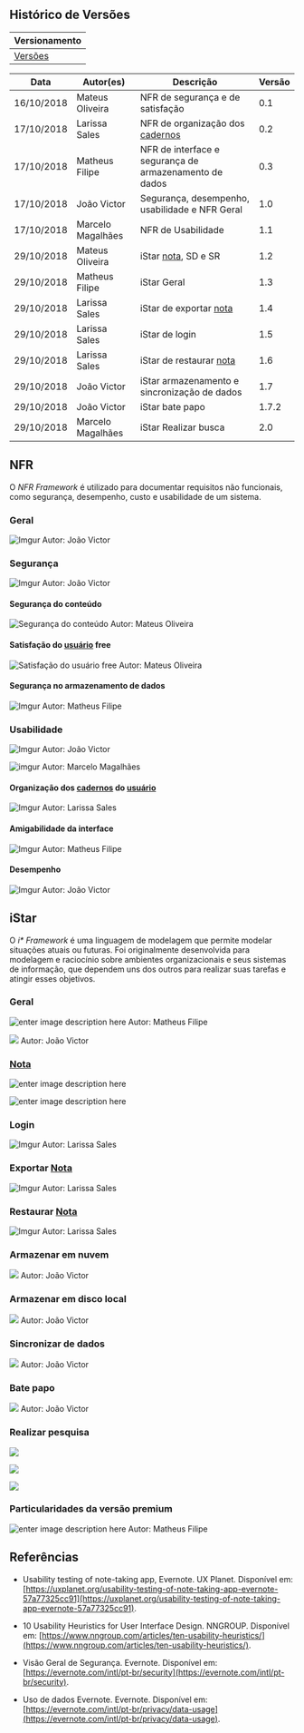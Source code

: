 

## Histórico de Versões

|Versionamento|
|-------|
|[Versões](https://requisitos-2018-2-evernote.github.io/Evernote/Modelagem4-versões) |

 |Data| Autor(es) |Descrição| Versão|
 |--|--|--|--|
 | 16/10/2018 | Mateus Oliveira  | NFR de segurança e de satisfação | 0.1 |
 | 17/10/2018 | Larissa Sales | NFR de organização dos [cadernos](https://requisitos-2018-2-evernote.github.io/Evernote/Modelagem/#caderno) | 0.2 |
 | 17/10/2018 | Matheus Filipe | NFR de interface e segurança de armazenamento de dados | 0.3 |
 | 17/10/2018 | João Victor | Segurança, desempenho, usabilidade e NFR Geral | 1.0|
 | 17/10/2018 | Marcelo Magalhães | NFR de Usabilidade | 1.1 |
 | 29/10/2018 | Mateus Oliveira| iStar [nota](https://requisitos-2018-2-evernote.github.io/Evernote/Modelagem/#nota), SD e SR | 1.2 |
 | 29/10/2018 | Matheus Filipe | iStar Geral|1.3|
 | 29/10/2018 | Larissa Sales | iStar de exportar [nota](https://requisitos-2018-2-evernote.github.io/Evernote/Modelagem/#nota) | 1.4 |
 | 29/10/2018 | Larissa Sales | iStar de login | 1.5 |
 | 29/10/2018 | Larissa Sales | iStar de restaurar [nota](https://requisitos-2018-2-evernote.github.io/Evernote/Modelagem/#nota) | 1.6 |
 | 29/10/2018 | João Victor | iStar armazenamento e sincronização de dados | 1.7 |
 | 29/10/2018 | João Victor | iStar bate papo | 1.7.2 |
 | 29/10/2018 | Marcelo Magalhães | iStar Realizar busca | 2.0 |


## NFR

O _NFR Framework_ é utilizado para documentar requisitos não funcionais, como segurança, desempenho, custo e usabilidade de um sistema.

### Geral
![Imgur](https://i.imgur.com/hICZgwT.jpg)
Autor: João Victor

### Segurança
![Imgur](https://i.imgur.com/1YSqujo.jpg)
Autor: João Victor

#### Segurança do conteúdo
![Segurança do conteúdo](https://i.imgur.com/DZiVsXy.png)
Autor: Mateus Oliveira

#### Satisfação do [usuário](https://requisitos-2018-2-evernote.github.io/Evernote/Modelagem/#usuario) free
![Satisfação do [usuário](https://requisitos-2018-2-evernote.github.io/Evernote/Modelagem/#usuario) free](https://i.imgur.com/HvIosgP.png)
Autor: Mateus Oliveira

#### Segurança no armazenamento de dados
![Imgur](https://i.imgur.com/fVhsG4j.jpg)
Autor: Matheus Filipe

### Usabilidade
![Imgur](https://i.imgur.com/yFzCSGQ.jpg)
Autor: João Victor

![imgur](https://i.imgur.com/J99s7Nl.png)
Autor: Marcelo Magalhães

#### Organização dos [cadernos](https://requisitos-2018-2-evernote.github.io/Evernote/Modelagem/#caderno) do [usuário](https://requisitos-2018-2-evernote.github.io/Evernote/Modelagem/#usuario)
![Imgur](https://i.imgur.com/FTyDMtR.jpg)
Autor: Larissa Sales


#### Amigabilidade da interface
![Imgur](https://i.imgur.com/013HZBS.jpg)
Autor: Matheus Filipe

#### Desempenho
![Imgur](https://i.imgur.com/Ez9PBPY.jpg)
Autor: João Victor

## iStar

O _i* Framework_ é  uma linguagem de modelagem que permite modelar situações atuais ou futuras. Foi originalmente desenvolvida para modelagem e raciocínio sobre ambientes organizacionais e seus sistemas de informação, que dependem uns dos outros para realizar suas tarefas e atingir esses objetivos.

### Geral

![enter image description here](https://i.imgur.com/81ivaaf.jpg)
Autor: Matheus Filipe

![](https://i.imgur.com/SBOuWzK.png)
Autor: João Victor

### [Nota](https://requisitos-2018-2-evernote.github.io/Evernote/Modelagem/#nota)

![enter image description here](https://i.imgur.com/VYNDkO1.png)

![enter image description here](https://i.imgur.com/hySobTH.png)

### Login

![Imgur](https://i.imgur.com/Nl7ftNu.png)
Autor: Larissa Sales

### Exportar [Nota](https://requisitos-2018-2-evernote.github.io/Evernote/Modelagem/#nota)

![Imgur](https://i.imgur.com/IVM3fnd.png)
Autor: Larissa Sales

### Restaurar [Nota](https://requisitos-2018-2-evernote.github.io/Evernote/Modelagem/#nota)

![Imgur](https://i.imgur.com/7R6KzeU.png)
Autor: Larissa Sales

### Armazenar em nuvem
![](https://i.imgur.com/rYRpboG.png)
Autor: João Victor

### Armazenar em disco local
![](https://i.imgur.com/kpOgcCF.png)
Autor: João Victor

### Sincronizar de dados

![](https://i.imgur.com/oAvIV7z.png)
Autor: João Victor

### Bate papo
![](https://i.imgur.com/0TnPuOd.png)
Autor: João Victor

### Realizar pesquisa

![](https://i.imgur.com/sDjtZqK.png)

![](https://i.imgur.com/BgR4duf.png)

![](https://i.imgur.com/DzgLTwc.png)

### Particularidades da versão premium
![enter image description here](https://i.imgur.com/sCGtOJg.jpg)
Autor: Matheus Filipe


## Referências

* Usability testing of note-taking app, Evernote.   UX Planet. Disponível em: [https://uxplanet.org/usability-testing-of-note-taking-app-evernote-57a77325cc91](https://uxplanet.org/usability-testing-of-note-taking-app-evernote-57a77325cc91).

* 10 Usability Heuristics for User Interface Design. NNGROUP. Disponível em: [https://www.nngroup.com/articles/ten-usability-heuristics/](https://www.nngroup.com/articles/ten-usability-heuristics/).

* Visão Geral de Segurança. Evernote. Disponível em: [https://evernote.com/intl/pt-br/security](https://evernote.com/intl/pt-br/security).

* Uso de dados Evernote. Evernote. Disponível em: [https://evernote.com/intl/pt-br/privacy/data-usage](https://evernote.com/intl/pt-br/privacy/data-usage).
